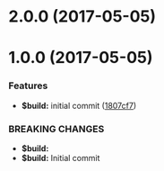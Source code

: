 <a name="2.0.0"></a>
# 2.0.0 (2017-05-05)



<a name="1.0.0"></a>
# 1.0.0 (2017-05-05)


### Features

* **$build:** initial commit ([1807cf7](https://github.com/how-to-react/nwb-lerna-travis/commit/1807cf7))


### BREAKING CHANGES

* **$build:** 
* **$build:** Initial commit



